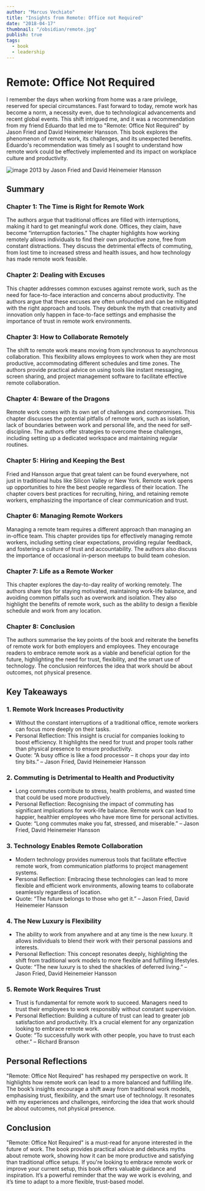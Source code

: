 ```yaml
---
author: "Marcus Vechiato"
title: "Insights from Remote: Office not Required"
date: "2018-04-17"
thumbnail: "/obsidian/remote.jpg"
publish: true
tags:
  - book
  - leadership
--- 
```

# **Remote: Office Not Required**

I remember the days when working from home was a rare privilege, reserved for special circumstances. Fast forward to today, remote work has become a norm, a necessity even, due to technological advancements and recent global events. This shift intrigued me, and it was a recommendation from my friend Eduardo that led me to "Remote: Office Not Required" by Jason Fried and David Heinemeier Hansson. This book explores the phenomenon of remote work, its challenges, and its unexpected benefits. Eduardo's recommendation was timely as I sought to understand how remote work could be effectively implemented and its impact on workplace culture and productivity.

![image](/obsidian/remote.jpg)
2013 by Jason Fried and David Heinemeier Hansson

## **Summary**

### **Chapter 1: The Time is Right for Remote Work**
The authors argue that traditional offices are filled with interruptions, making it hard to get meaningful work done. Offices, they claim, have become “interruption factories.” The chapter highlights how working remotely allows individuals to find their own productive zone, free from constant distractions. They discuss the detrimental effects of commuting, from lost time to increased stress and health issues, and how technology has made remote work feasible.

### **Chapter 2: Dealing with Excuses**
This chapter addresses common excuses against remote work, such as the need for face-to-face interaction and concerns about productivity. The authors argue that these excuses are often unfounded and can be mitigated with the right approach and tools. They debunk the myth that creativity and innovation only happen in face-to-face settings and emphasise the importance of trust in remote work environments.

### **Chapter 3: How to Collaborate Remotely**
The shift to remote work means moving from synchronous to asynchronous collaboration. This flexibility allows employees to work when they are most productive, accommodating different schedules and time zones. The authors provide practical advice on using tools like instant messaging, screen sharing, and project management software to facilitate effective remote collaboration.

### **Chapter 4: Beware of the Dragons**
Remote work comes with its own set of challenges and compromises. This chapter discusses the potential pitfalls of remote work, such as isolation, lack of boundaries between work and personal life, and the need for self-discipline. The authors offer strategies to overcome these challenges, including setting up a dedicated workspace and maintaining regular routines.

### **Chapter 5: Hiring and Keeping the Best**
Fried and Hansson argue that great talent can be found everywhere, not just in traditional hubs like Silicon Valley or New York. Remote work opens up opportunities to hire the best people regardless of their location. The chapter covers best practices for recruiting, hiring, and retaining remote workers, emphasizing the importance of clear communication and trust.

### **Chapter 6: Managing Remote Workers**
Managing a remote team requires a different approach than managing an in-office team. This chapter provides tips for effectively managing remote workers, including setting clear expectations, providing regular feedback, and fostering a culture of trust and accountability. The authors also discuss the importance of occasional in-person meetups to build team cohesion.

### **Chapter 7: Life as a Remote Worker**
This chapter explores the day-to-day reality of working remotely. The authors share tips for staying motivated, maintaining work-life balance, and avoiding common pitfalls such as overwork and isolation. They also highlight the benefits of remote work, such as the ability to design a flexible schedule and work from any location.

### **Chapter 8: Conclusion**
The authors summarise the key points of the book and reiterate the benefits of remote work for both employers and employees. They encourage readers to embrace remote work as a viable and beneficial option for the future, highlighting the need for trust, flexibility, and the smart use of technology. The conclusion reinforces the idea that work should be about outcomes, not physical presence.

## **Key Takeaways**

### 1. **Remote Work Increases Productivity**
- Without the constant interruptions of a traditional office, remote workers can focus more deeply on their tasks.
- Personal Reflection: This insight is crucial for companies looking to boost efficiency. It highlights the need for trust and proper tools rather than physical presence to ensure productivity.
- Quote: “A busy office is like a food processor – it chops your day into tiny bits.” – Jason Fried, David Heinemeier Hansson

### 2. **Commuting is Detrimental to Health and Productivity**
- Long commutes contribute to stress, health problems, and wasted time that could be used more productively.
- Personal Reflection: Recognising the impact of commuting has significant implications for work-life balance. Remote work can lead to happier, healthier employees who have more time for personal activities.
- Quote: “Long commutes make you fat, stressed, and miserable.” – Jason Fried, David Heinemeier Hansson

### 3. **Technology Enables Remote Collaboration**
- Modern technology provides numerous tools that facilitate effective remote work, from communication platforms to project management systems.
- Personal Reflection: Embracing these technologies can lead to more flexible and efficient work environments, allowing teams to collaborate seamlessly regardless of location.
- Quote: “The future belongs to those who get it.” – Jason Fried, David Heinemeier Hansson

### 4. **The New Luxury is Flexibility**
- The ability to work from anywhere and at any time is the new luxury. It allows individuals to blend their work with their personal passions and interests.
- Personal Reflection: This concept resonates deeply, highlighting the shift from traditional work models to more flexible and fulfilling lifestyles.
- Quote: “The new luxury is to shed the shackles of deferred living.” – Jason Fried, David Heinemeier Hansson

### 5. **Remote Work Requires Trust**
- Trust is fundamental for remote work to succeed. Managers need to trust their employees to work responsibly without constant supervision.
- Personal Reflection: Building a culture of trust can lead to greater job satisfaction and productivity. It’s a crucial element for any organization looking to embrace remote work.
- Quote: “To successfully work with other people, you have to trust each other.” – Richard Branson

## **Personal Reflections**
"Remote: Office Not Required" has reshaped my perspective on work. It highlights how remote work can lead to a more balanced and fulfilling life. The book’s insights encourage a shift away from traditional work models, emphasising trust, flexibility, and the smart use of technology. It resonates with my experiences and challenges, reinforcing the idea that work should be about outcomes, not physical presence.

## **Conclusion**
"Remote: Office Not Required" is a must-read for anyone interested in the future of work. The book provides practical advice and debunks myths about remote work, showing how it can be more productive and satisfying than traditional office setups. If you're looking to embrace remote work or improve your current setup, this book offers valuable guidance and inspiration. It’s a powerful reminder that the way we work is evolving, and it’s time to adapt to a more flexible, trust-based model.